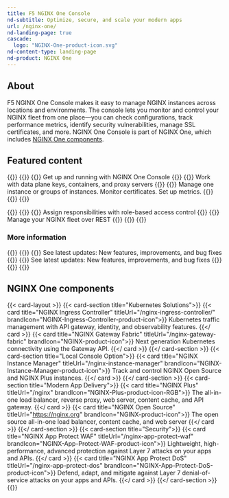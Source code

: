 ```yaml
---
title: F5 NGINX One Console
nd-subtitle: Optimize, secure, and scale your modern apps
url: /nginx-one/
nd-landing-page: true
cascade:
  logo: "NGINX-One-product-icon.svg"
nd-content-type: landing-page
nd-product: NGINX One
---
```


## About
[//]: # "These are Markdown comments to guide you through document structure. Remove them as you go, as well as any unnecessary sections."
[//]: # "Use underscores for _italics_, and double asterisks for **bold**."
[//]: # "Backticks are for `monospace`, used sparingly and reserved mostly for executable names - they can cause formatting problems. Avoid them in tables: use italics instead."
F5 NGINX One Console makes it easy to manage NGINX instances across locations and environments. The console lets you monitor and control your NGINX fleet from one place—you can check configurations, track performance metrics, identify security vulnerabilities, manage SSL certificates, and more. NGINX One Console is part of NGINX One, which includes [NGINX One components](#nginx-one-components).

## Featured content
[//]: # "You can add a maximum of three cards: any extra will not display."
[//]: # "One card will take full width page: two will take half width each. Three will stack like an inverse pyramid."
[//]: # "Some examples of content could be the latest release note, the most common install path, and a popular new feature."
{{<card-layout>}}
  {{<card-section showAsCards="true" isFeaturedSection="true">}}
    {{<card title="Get started" titleUrl="/nginx-one/getting-started/" isFeatured="true" icon="unplug">}}
      Get up and running with NGINX One Console
    {{</card >}}
    {{<card title="Connect more NGINX instances" titleUrl="/nginx-one/connect-instances/" >}}
      Work with data plane keys, containers, and proxy servers
    {{</card>}}
    {{<card title="Manage your NGINX instances" titleUrl="/nginx-one/nginx-configs/" >}}
      Manage one instance or groups of instances. Monitor certificates. Set up metrics.
    {{</card>}}
  {{</card-section>}}
{{</card-layout>}}


{{<card-layout>}}
  {{<card-section showAsCards="true" >}}
    {{<card title="Organize users with RBAC" titleUrl="/nginx-one/rbac/" >}}
      Assign responsibilities with role-based access control 
    {{</card>}}
    {{<card title="Automate with the NGINX One API" titleUrl="/nginx-one/api/" >}}
      Manage your NGINX fleet over REST
    {{</card>}}
  {{</card-section>}}
{{</card-layout>}}

### More information

{{<card-layout>}}
  {{<card-section showAsCards="true" >}}
    {{<card title="Glossary" titleUrl="/nginx-one/glossary/" >}}
      See latest updates: New features, improvements, and bug fixes
    {{</card>}}
    {{<card title="Changelog" titleUrl="/nginx-one/changelog/" icon="clock-alert">}}
      See latest updates: New features, improvements, and bug fixes
    {{</card>}}
  {{</card-section>}}
{{</card-layout>}}

## NGINX One components
[//]: # "You can add any extra content for the page here, such as additional cards, diagrams or text."

{{< card-layout >}}
  {{< card-section title="Kubernetes Solutions">}}
    {{< card title="NGINX Ingress Controller" titleUrl="/nginx-ingress-controller/" brandIcon="NGINX-Ingress-Controller-product-icon">}}
      Kubernetes traffic management with API gateway, identity, and observability features.
    {{</ card >}}
    {{< card title="NGINX Gateway Fabric" titleUrl="/nginx-gateway-fabric" brandIcon="NGINX-product-icon">}}
      Next generation Kubernetes connectivity using the Gateway API.
    {{</ card >}}
  {{</ card-section >}}
  {{< card-section title="Local Console Option">}}
    {{< card title="NGINX Instance Manager" titleUrl="/nginx-instance-manager" brandIcon="NGINX-Instance-Manager-product-icon">}}
      Track and control NGINX Open Source and NGINX Plus instances.
    {{</ card >}}
  {{</ card-section >}}
  {{< card-section title="Modern App Delivery">}}
    {{< card title="NGINX Plus" titleUrl="/nginx" brandIcon="NGINX-Plus-product-icon-RGB">}}
      The all-in-one load balancer, reverse proxy, web server, content cache, and API gateway.
    {{</ card >}}
    {{< card title="NGINX Open Source" titleUrl="https://nginx.org" brandIcon="NGINX-product-icon">}}
      The open source all-in-one load balancer, content cache, and web server
    {{</ card >}}
  {{</ card-section >}}
  {{< card-section title="Security">}}
    {{< card title="NGINX App Protect WAF" titleUrl="/nginx-app-protect-waf" brandIcon="NGINX-App-Protect-WAF-product-icon">}}
      Lightweight, high-performance, advanced protection against Layer 7 attacks on your apps and APIs.
    {{</ card >}}
    {{< card title="NGINX App Protect DoS" titleUrl="/nginx-app-protect-dos" brandIcon="NGINX-App-Protect-DoS-product-icon">}}
      Defend, adapt, and mitigate against Layer 7 denial-of-service attacks on your apps and APIs.
    {{</ card >}}
  {{</ card-section >}}
{{</card-layout>}}
